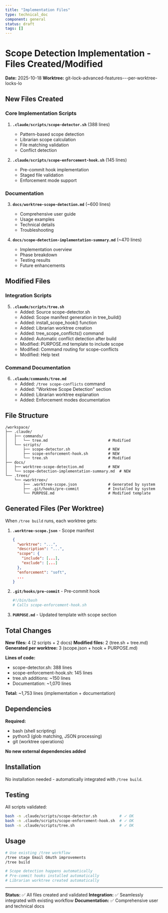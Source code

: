 ```yaml
---
title: "Implementation Files"
type: technical_doc
component: general
status: draft
tags: []
---
```


# Scope Detection Implementation - Files Created/Modified

**Date:** 2025-10-18
**Worktree:** git-lock-advanced-features---per-worktree-locks-lo

## New Files Created

### Core Implementation Scripts

1. **`.claude/scripts/scope-detector.sh`** (388 lines)
   - Pattern-based scope detection
   - Librarian scope calculation
   - File matching validation
   - Conflict detection

2. **`.claude/scripts/scope-enforcement-hook.sh`** (145 lines)
   - Pre-commit hook implementation
   - Staged file validation
   - Enforcement mode support

### Documentation

3. **`docs/worktree-scope-detection.md`** (~600 lines)
   - Comprehensive user guide
   - Usage examples
   - Technical details
   - Troubleshooting

4. **`docs/scope-detection-implementation-summary.md`** (~470 lines)
   - Implementation overview
   - Phase breakdown
   - Testing results
   - Future enhancements

## Modified Files

### Integration Scripts

5. **`.claude/scripts/tree.sh`**
   - Added: Source scope-detector.sh
   - Added: Scope manifest generation in tree_build()
   - Added: install_scope_hook() function
   - Added: Librarian worktree creation
   - Added: tree_scope_conflicts() command
   - Added: Automatic conflict detection after build
   - Modified: PURPOSE.md template to include scope
   - Modified: Command routing for scope-conflicts
   - Modified: Help text

### Command Documentation

6. **`.claude/commands/tree.md`**
   - Added: `/tree scope-conflicts` command
   - Added: "Worktree Scope Detection" section
   - Added: Librarian worktree explanation
   - Added: Enforcement modes documentation

## File Structure

```
/workspace/
├── .claude/
│   ├── commands/
│   │   └── tree.md                           # Modified
│   └── scripts/
│       ├── scope-detector.sh                 # NEW
│       ├── scope-enforcement-hook.sh         # NEW
│       └── tree.sh                           # Modified
├── docs/
│   ├── worktree-scope-detection.md           # NEW
│   └── scope-detection-implementation-summary.md  # NEW
└── .trees/
    └── <worktree>/
        ├── .worktree-scope.json              # Generated by system
        ├── .git/hooks/pre-commit             # Installed by system
        └── PURPOSE.md                        # Modified template
```

## Generated Files (Per Worktree)

When `/tree build` runs, each worktree gets:

1. **`.worktree-scope.json`** - Scope manifest
   ```json
   {
     "worktree": "...",
     "description": "...",
     "scope": {
       "include": [...],
       "exclude": [...]
     },
     "enforcement": "soft",
     ...
   }
   ```

2. **`.git/hooks/pre-commit`** - Pre-commit hook
   ```bash
   #!/bin/bash
   # Calls scope-enforcement-hook.sh
   ```

3. **`PURPOSE.md`** - Updated template with scope section

## Total Changes

**New files:** 4 (2 scripts + 2 docs)
**Modified files:** 2 (tree.sh + tree.md)
**Generated per worktree:** 3 (scope.json + hook + PURPOSE.md)

**Lines of code:**
- scope-detector.sh: 388 lines
- scope-enforcement-hook.sh: 145 lines
- tree.sh additions: ~150 lines
- Documentation: ~1,070 lines

**Total:** ~1,753 lines (implementation + documentation)

## Dependencies

**Required:**
- bash (shell scripting)
- python3 (glob matching, JSON processing)
- git (worktree operations)

**No new external dependencies added**

## Installation

No installation needed - automatically integrated with `/tree build`.

## Testing

All scripts validated:
```bash
bash -n .claude/scripts/scope-detector.sh          # ✓ OK
bash -n .claude/scripts/scope-enforcement-hook.sh  # ✓ OK
bash -n .claude/scripts/tree.sh                    # ✓ OK
```

## Usage

```bash
# Use existing /tree workflow
/tree stage Email OAuth improvements
/tree build

# Scope detection happens automatically
# Pre-commit hooks installed automatically
# Librarian worktree created automatically
```

---

**Status:** ✅ All files created and validated
**Integration:** ✅ Seamlessly integrated with existing workflow
**Documentation:** ✅ Comprehensive user and technical docs
